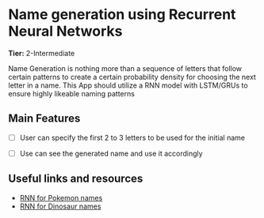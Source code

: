 # Name generation using Recurrent Neural Networks

**Tier:** 2-Intermediate

Name Generation is nothing more than a sequence of letters that follow certain patterns to create a certain probability density for choosing the next letter in a name.
This App should utilize a RNN model with LSTM/GRUs to ensure highly likeable naming patterns

## Main Features

-   [ ] User can specify the first 2 to 3 letters to be used for the initial name
-   [ ] Use can see the generated name and use it accordingly


## Useful links and resources

-	[RNN for Pokemon names](https://towardsdatascience.com/generating-pok%C3%A9mon-names-using-rnns-f41003143333)
-	[RNN for Dinosaur names](https://datascience-enthusiast.com/DL/Dinosaurus_Island_Character_level_language_model.html)
